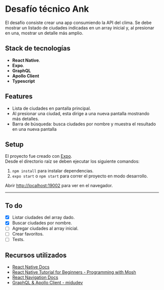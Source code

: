 # Desafío técnico Ank

El desafío consiste crear una app consumiendo la API del clima. Se debe mostrar un listado de ciudades indicadas en un array inicial y, al presionar en una, mostrar un detalle más amplio.

## Stack de tecnologías

- **React Native**.
- **Expo**.
- **GraphQL**
- **Apollo Client**
- **Typescript**

## Features

- Lista de ciudades en pantalla principal.
- Al presionar una ciudad, esta dirige a una nueva pantalla mostrando más detalles.
- Barra de búsqueda: busca ciudades por nombre y muestra el resultado en una nueva pantalla

## Setup

El proyecto fue creado con [Expo](https://docs.expo.dev/).  
Desde el directorio raíz se deben ejecutar los siguiente comandos:

1.  `npm install` para instalar dependencias.
2.  `expo start` o `npm start` para correr el proyecto en modo desarrollo.

Abrir [http://localhost:19002](http://localhost:19002/) para ver en el navegador.

---

## To do

- [x] Listar ciudades del array dado.
- [x] Buscar ciudades por nombre.
- [ ] Agregar ciudades al array inicial.
- [ ] Crear favoritos.
- [ ] Tests.

## Recursos utilizados

- [React Native Docs](https://reactnative.dev)
- [React Native Tutorial for Beginners - Programming with Mosh](https://youtu.be/0-S5a0eXPoc)
- [React Navigation Docs](https://reactnavigation.org/)
- [GraphQL & Apollo Client - midudev](https://youtu.be/sVFocedf-iU)
